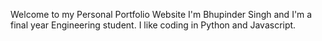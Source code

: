 Welcome to my Personal Portfolio Website
I'm Bhupinder Singh and I'm a final year Engineering student.
I like coding in Python and Javascript.
